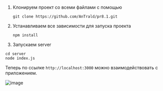 1. Клонируем проект со всеми файлами с помощью 
    ```shell
    git clone https://github.com/AnTrald/pr8.1.git
   ```
2. Устанавливаем все зависимости для запуска проекта
    ```shell
    npm install
   ```
3. Запускаем server
  ```shell
  cd server
  node index.js
  ```


Теперь по ссылке `http://localhost:3000` можно взаимодействовать с приложением.

 ![image](https://i.pinimg.com/736x/07/01/1e/07011eccd1f3c45d149441de527aa693.jpg)
